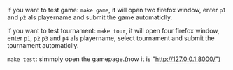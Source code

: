 if you want to test game: `make game`, it will open two firefox window, enter `p1` and `p2` als playername and submit the game automaticlly.

if you want to test tournament: `make tour`, it will open four firefox window, enter `p1`, `p2` `p3` and `p4` als playername, select tournament and submit the tournament automaticlly.

`make test`: simmply open the gamepage.(now it is "http://127.0.0.1:8000/")
